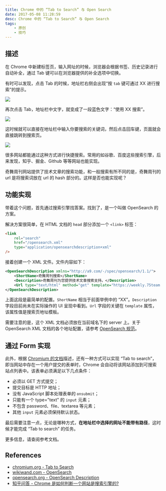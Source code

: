 ```yaml
---
title: Chrome 中的 “Tab to Search” 与 Open Search
date: 2017-05-08 11:28:59
desc: Chrome 中的 “Tab to Search” 与 Open Search
tags:
    - 原创
    - 技巧
---
```


## 描述

在 Chrome 中新建标签页，输入网址的时候，浏览器会根据书签、历史记录进行自动补全，通过 Tab 键可以在浏览器提供的补全选项中切换。

有时可以发现，点击 Tab 的时候，地址栏右侧会出现“按 `tab` 键可通过 XX 进行搜索”的提示。

![](https://ww3.sinaimg.cn/large/006tNbRwly1fffki13mxvj30z80aw0tu.jpg)

再次点击 Tab，地址栏中文字，就变成了一段蓝色文字：“使用 XX 搜索”。

![](https://ww3.sinaimg.cn/large/006tNbRwly1fffkisv96kj30t605idg5.jpg)

这时候就可以直接在地址栏中输入你要搜索的关键词，然后点击回车键，页面就会直接跳转到搜索页。

![](https://ww2.sinaimg.cn/large/006tNbRwly1fffkjwhpavj316g0piq5c.jpg)

很多网站都能通过这种方式进行快捷搜索。常用的如谷歌、百度这些搜索引擎，后来发现，知乎、掘金、Github 等等网站也能实现。

奇舞周刊网站提供了技术文章的搜索功能，和一般搜索有所不同的是，奇舞周刊的 url 是将搜索词放在 url 的 hash 部分的。这样是否也能实现呢？

## 功能实现

带着这个问题，首先通过搜索引擎找答案。找到了，是一个叫做 OpenSearch 的方案。

解决方案很简单，在 HTML 文档的 `head` 部分添加一个 `<link>` 标签：

```html
<link
    rel="search"
    href="/opensearch.xml"
    type="application/opensearchdescription+xml"
/>
```

接着创建一个 XML 文件。文件内容如下：

```xml
<OpenSearchDescription xmlns="http://a9.com/-/spec/opensearch/1.1/">
    <ShortName>奇舞周刊搜索</ShortName>
    <Description>奇舞周刊为您提供技术文章搜索支持。</Description>
    <Url type="text/html" method="get" template="https://weekly.75team.com/search.html#{searchTerms}"/>
</OpenSearchDescription>
```

上面这段是最简单的配置。`ShortName` 相当于前面举例中的 “XX”。`Description` 字段目前尚未在实际操作的 UI 呈现中看到。`Url` 字段的关键在 `template` 属性，该属性值是搜索页地址模板。

需要注意的是，这个 XML 文档必须放在当前域名下的 server 上。关于 OpenSearch XML 文档的各个地址配置，请参考 [OpenSearch 规范](http://www.opensearch.org/Specifications/OpenSearch/1.1#OpenSearch_description_document)。

## 通过 Form 实现

此外，根据 [Chromium 的文档](http://dev.chromium.org/tab-to-search)描述，还有一种方式可以实现 “Tab to search”，即当网站中存在一个用户提交的表单时，Chrome 会自动将该网站添加到可搜索站点列表中。该表单必须满足以下几点条件：

- 必须以 GET 方式提交；
- 提交目标是 HTTP 地址；
- 没有 JavaScript 脚本处理表单的 `onsubmit`；
- 只能有一个 type="text" 的 `input` 元素；
- 不包含 password、file、textarea 等元素；
- 其他 `input` 元素必须保持默认状态。

最后需要注意一点，无论是哪种方式，**在地址栏中选择的网址不能带有路径**，这时候才能完成 “Tab to search” 的任务。

更多信息，请查阅参考文档。

## References

- [chromium.org - Tab to Search](http://dev.chromium.org/tab-to-search)
- [wikiwand.com - OpenSearch](http://www.wikiwand.com/en/OpenSearch)
- [opensearch.org - OpenSearch Description](http://www.opensearch.org/Specifications/OpenSearch/1.1#OpenSearch_description_document)
- [知乎问答 - Chrome 是如何判断一个网站是搜索引擎的?](https://www.zhihu.com/question/28018277)
